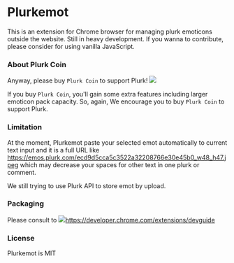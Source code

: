 # Plurkemot

This is an extension for Chrome browser for managing plurk emoticons outside the website. Still in heavy development. If you wanna to contribute, please consider for using vanilla JavaScript.


### About Plurk Coin

Anyway, please buy `Plurk Coin` to support Plurk! <img src="https://s.plurk.com/1c890273544559b17f090d09238fa763.gif">

If you buy `Plurk Coin`, you'll gain some extra features including larger emoticon pack capacity. So, again, We encourage you to buy `Plurk Coin` to support Plurk.

### Limitation

At the moment, Plurkemot paste your selected emot automatically to current text input and it is a full URL like <a href target="_blank">https://emos.plurk.com/ecd9d5cca5c3522a32208766e30e45b0_w48_h47.jpeg</a> which may decrease your spaces for other text in one plurk or comment.

We still trying to use Plurk API to store emot by upload.

### Packaging

Please consult to <img target="_blank" src="https://developer.chrome.com/extensions/devguide">https://developer.chrome.com/extensions/devguide</a>

### License

Plurkemot is MIT
